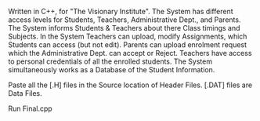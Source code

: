 Written in C++, for "The Visionary Institute". The System has different access levels for Students, Teachers, Administrative Dept., and Parents. The System informs Students & Teachers about there Class timings and Subjects. In the System Teachers can upload, modify Assignments, which Students can access (but not edit). Parents can upload enrolment request which the Administrative Dept. can accept or Reject. Teachers have access to personal credentials of all the enrolled students. The System simultaneously works as a Database of the Student Information.


Paste all the [.H] files in the Source location of Header Files.
[.DAT] files are Data Files.

Run Final.cpp

